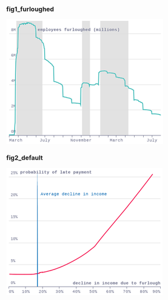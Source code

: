 ### fig1_furloughed
!["fig1_furloughed"](visualisation/fig1_furloughed.png "fig1_furloughed")

### fig2_default
!["fig2_default"](visualisation/fig2_default.png "fig2_default")

